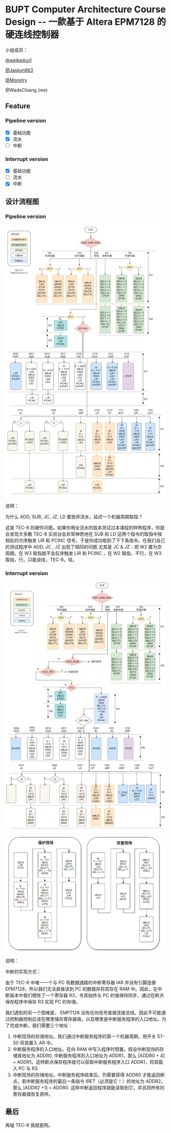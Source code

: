 # BUPT Computer Architecture Course Design -- 一款基于 Altera EPM7128 的硬连线控制器

小组成员：

[@weikeduo1](https://github.com/weikeduo1)

[@Jaskon863](https://github.com/Jaskon863)

[@Monstry](https://github.com/Monstry)

@WadeChiang (me)

## Feature

### Pipeline version

- [x] 基础功能
- [x] 流水
- [ ] 中断

### Interrupt version

- [x] 基础功能
- [ ] 流水
- [x] 中断

## 设计流程图

### Pipeline version

![pipeline](pipe.png)

说明：

为什么 ADD, SUB, JC, JZ, LD 要放弃流水，延迟一个机器周期取指？

这是 TEC-8 的硬件问题。如果你用全流水的版本测试过本课程的样例程序，你就会发现大多数 TEC-8 实验台会非常神奇地在 SUB 和 LD 这两个指令的取指中按相反的次序触发 LIR 和 PCINC 信号，于是你成功取到了下下条指令。在我们自己的测试程序中 ADD, JC , JZ 出现了相同的问题.尤其是 JC & JZ：把 W2 置为空周期，在 W3 取指就不会反序触发 LIR 和 PCINC ，在 W2 取指，不行，在 W3 取指，行。只能说哇，TEC-8，哇。

### Interrupt version

![i1](interrupt.jpg)

![i2](interrupt_2.png)

说明：

中断的实现方式：

由于 TEC-8 中唯一一个与 PC 有数据通路的中断寄存器 IAR 并没有引脚连接 EPM7128，所以我们无法直接读到 PC 的数据并将其存在 RAM 中。因此，在中断版本中我们牺牲了一个寄存器 R3，令其始终与 PC 的值保持同步，通过在断点保存程序中保存 R3 实现 PC 的存储。

我们遇到的另一个困难是， EMP7128 没有任何信号直接连接总线，因此不可能通过控制器控制应该在哪里储存寄存器值，以及哪里是中断服务程序的入口地址。为了完成中断，我们需要三个地址：

1. 中断现场的存储地址。我们通过中断服务程序的第一个机器周期，用开关 S7-S0 将其置入 AR 中。
2. 中断服务程序的入口地址。在向 RAM 中写入程序时预置。假设中断现场的存储首地址为 ADDR0, 中断服务程序的入口地址为 ADDR1，那么 [ADDR0 + 4] = ADDR1。这样断点保存程序就可以获取中断服务程序入口 ADDR1，将其载入 PC 与 R3.
3. 中断现场的存储地址。中断服务程序结束后，仍需要获得 ADDR0 才能返回断点。若中断服务程序的最后一条指令 IRET（必须是它！）的地址为 ADDR2，那么 [ADDR2 +1] = ADDR0. 这样中断返回程序就能读取到它，并且将所有的寄存器值恢复原样。

## 最后

再碰 TEC-8 我就是狗。